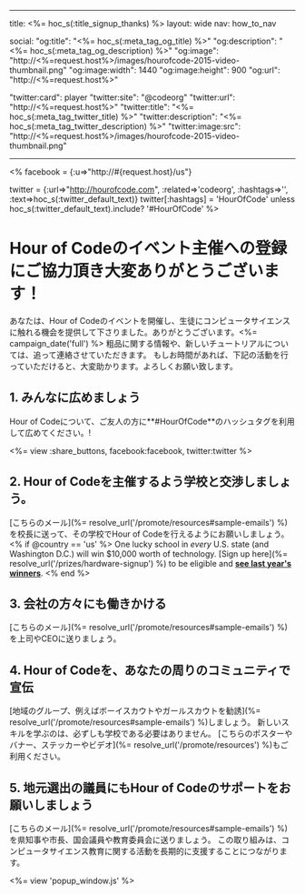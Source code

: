 * * *

title: <%= hoc_s(:title_signup_thanks) %> layout: wide nav: how_to_nav

social: "og:title": "<%= hoc_s(:meta_tag_og_title) %>" "og:description": "<%= hoc_s(:meta_tag_og_description) %>" "og:image": "http://<%=request.host%>/images/hourofcode-2015-video-thumbnail.png" "og:image:width": 1440 "og:image:height": 900 "og:url": "http://<%=request.host%>"

"twitter:card": player "twitter:site": "@codeorg" "twitter:url": "http://<%=request.host%>" "twitter:title": "<%= hoc_s(:meta_tag_twitter_title) %>" "twitter:description": "<%= hoc_s(:meta_tag_twitter_description) %>" "twitter:image:src": "http://<%=request.host%>/images/hourofcode-2015-video-thumbnail.png"

* * *

<% facebook = {:u=>"http://#{request.host}/us"}

twitter = {:url=>"http://hourofcode.com", :related=>'codeorg', :hashtags=>'', :text=>hoc_s(:twitter_default_text)} twitter[:hashtags] = 'HourOfCode' unless hoc_s(:twitter_default_text).include? '#HourOfCode' %>

# Hour of Codeのイベント主催への登録にご協力頂き大変ありがとうございます！

あなたは、Hour of Codeのイベントを開催し、生徒にコンピュータサイエンスに触れる機会を提供して下さりました。ありがとうございます。<%= campaign_date('full') %> 粗品に関する情報や、新しいチュートリアルについては、追って連絡させていただきます。 もしお時間があれば、下記の活動を行っていただけると、大変助かります。よろしくお願い致します。

## 1. みんなに広めましょう

Hour of Codeについて、ご友人の方に**#HourOfCode**のハッシュタグを利用して広めてください。!

<%= view :share_buttons, facebook:facebook, twitter:twitter %>

## 2. Hour of Codeを主催するよう学校と交渉しましょう。

[こちらのメール](%= resolve_url('/promote/resources#sample-emails') %)を校長に送って、その学校でHour of Codeを行えるようにお願いしましょう。 <% if @country == 'us' %> One lucky school in *every* U.S. state (and Washington D.C.) will win $10,000 worth of technology. [Sign up here](%= resolve_url('/prizes/hardware-signup') %) to be eligible and [**see last year's winners**](http://codeorg.tumblr.com/post/104109522378/prize-winners). <% end %>

## 3. 会社の方々にも働きかける

[こちらのメール](%= resolve_url('/promote/resources#sample-emails') %)を上司やCEOに送りましょう。

## 4. Hour of Codeを、あなたの周りのコミュニティで宣伝

[地域のグループ、例えばボーイスカウトやガールスカウトを勧誘](%= resolve_url('/promote/resources#sample-emails') %)しましょう。 新しいスキルを学ぶのは、必ずしも学校である必要はありません。 [こちらのポスターやバナー、ステッカーやビデオ](%= resolve_url('/promote/resources') %)もご利用ください。

## 5. 地元選出の議員にもHour of Codeのサポートをお願いしましょう

[こちらのメール](%= resolve_url('/promote/resources#sample-emails') %)を県知事や市長、国会議員や教育委員会に送りましょう。 この取り組みは、コンピュータサイエンス教育に関する活動を長期的に支援することにつながります。

<%= view 'popup_window.js' %>